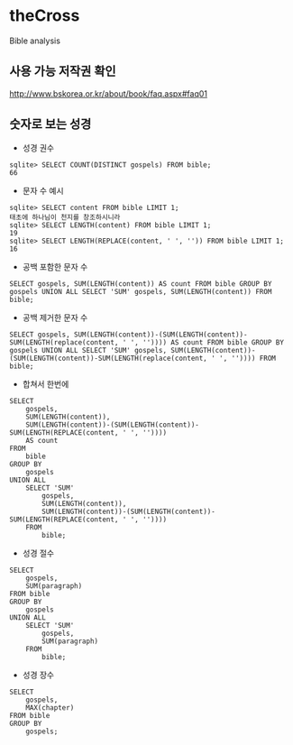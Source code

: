 theCross
========
Bible analysis


사용 가능 저작권 확인
------------
http://www.bskorea.or.kr/about/book/faq.aspx#faq01


숫자로 보는 성경
------

- 성경 권수
```
sqlite> SELECT COUNT(DISTINCT gospels) FROM bible;
66
```

- 문자 수 예시
```
sqlite> SELECT content FROM bible LIMIT 1;
태초에 하나님이 천지를 창조하시니라
sqlite> SELECT LENGTH(content) FROM bible LIMIT 1;
19
sqlite> SELECT LENGTH(REPLACE(content, ' ', '')) FROM bible LIMIT 1;
16
```

- 공백 포함한 문자 수
```
SELECT gospels, SUM(LENGTH(content)) AS count FROM bible GROUP BY gospels UNION ALL SELECT 'SUM' gospels, SUM(LENGTH(content)) FROM bible;
```
- 공백 제거한 문자 수
```
SELECT gospels, SUM(LENGTH(content))-(SUM(LENGTH(content))-SUM(LENGTH(replace(content, ' ', '')))) AS count FROM bible GROUP BY gospels UNION ALL SELECT 'SUM' gospels, SUM(LENGTH(content))-(SUM(LENGTH(content))-SUM(LENGTH(replace(content, ' ', '')))) FROM bible;
```

- 합쳐서 한번에
```
SELECT
    gospels,
    SUM(LENGTH(content)),
    SUM(LENGTH(content))-(SUM(LENGTH(content))-SUM(LENGTH(REPLACE(content, ' ', ''))))
    AS count
FROM
    bible
GROUP BY
    gospels
UNION ALL
    SELECT 'SUM'
        gospels,
        SUM(LENGTH(content)),
        SUM(LENGTH(content))-(SUM(LENGTH(content))-SUM(LENGTH(REPLACE(content, ' ', ''))))
    FROM
        bible;

```


- 성경 절수
```
SELECT
    gospels,
    SUM(paragraph)
FROM bible
GROUP BY
    gospels
UNION ALL
    SELECT 'SUM'
        gospels,
        SUM(paragraph)
    FROM
        bible;
```

- 성경 장수
```
SELECT
    gospels,
    MAX(chapter)
FROM bible
GROUP BY
    gospels;
```
